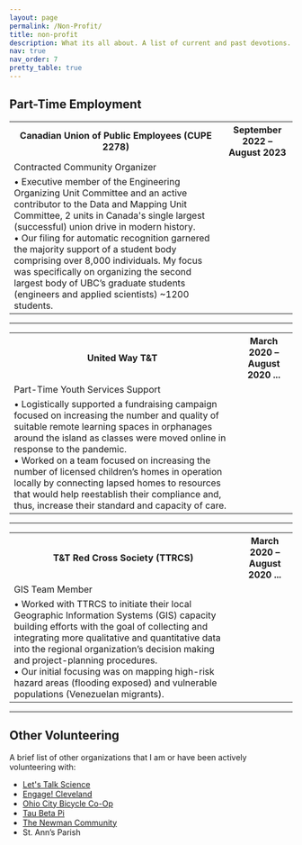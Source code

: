 ```yaml
---
layout: page
permalink: /Non-Profit/
title: non-profit
description: What its all about. A list of current and past devotions. 
nav: true
nav_order: 7
pretty_table: true
---
```


## Part-Time Employment 
<table class="table table-dark">
<tr>
    <th> Canadian Union of Public Employees (CUPE 2278) </th>
    <th>September 2022 – August 2023</th>
</tr>
<tr>
    <td> Contracted Community Organizer </td>
    <td>  </td>
</tr>
<tr>
    <td> 
    • Executive member of the Engineering Organizing Unit Committee and an active contributor to the Data and Mapping Unit Committee, 2 units in Canada's single largest (successful) union drive in modern history. <br>
    • Our filing for automatic recognition garnered the majority support of a student body comprising over 8,000 individuals. My focus was specifically on organizing the second largest body of UBC’s graduate students (engineers and applied scientists) ~1200 students. <br>
    </td>
    <td>  </td>
</tr>
</table> 

---

<table class="table table-dark table-bordered">
<tr>
    <th> United Way T&T	 </th>
    <th>March 2020 – August 2020 ...</th>
</tr>
<tr>
    <td> Part-Time Youth Services Support </td>
    <td>  </td>
</tr>
<tr>
    <td> 
    • Logistically supported a fundraising campaign focused on increasing the number and quality of suitable remote learning spaces in orphanages around the island as classes were moved online in response to the pandemic.  <br>
    • Worked on a team focused on increasing the number of licensed children’s homes in operation locally by connecting lapsed homes to resources that would help reestablish their compliance and, thus, increase their standard and capacity of care.  <br>
    </td>
    <td>  </td>
</tr>
</table> 

---

<table class="table table-dark table-bordered">
<tr>
    <th> T&T Red Cross Society (TTRCS) </th>
    <th>March 2020 – August 2020 ...</th>
</tr>
<tr>
    <td> GIS Team Member </td>
    <td>  </td>
</tr>
<tr>
    <td> 
    • Worked with TTRCS to initiate their local Geographic Information Systems (GIS) capacity building efforts with the goal of collecting and integrating more qualitative and quantitative data into the regional organization’s decision making and project-planning procedures. <br>
    • Our initial focusing was on mapping high-risk hazard areas (flooding exposed) and vulnerable populations (Venezuelan migrants). <br>
    </td>
    <td>  </td>
</tr>
</table> 

---

## Other Volunteering

A brief list of other organizations that I am or have been actively volunteering with:

<ul>
    <li> <a href='https://letstalkscience.ca/outreach/UBC'> Let's Talk Science </a></li>
    <li> <a href='https://engagecleveland.org/'> Engage! Cleveland</a></li>
    <li> <a href='https://ohiocitycycles.org/'> Ohio City Bicycle Co-Op </a> </li>
    <li> <a href='https://www.tbp.org/About.cfm'> Tau Beta Pi </a> </li>
    <li> <a href='https://catholichokie.org/'> The Newman Community </a> </li>
    <li> St. Ann’s Parish  </li>
</ul>
